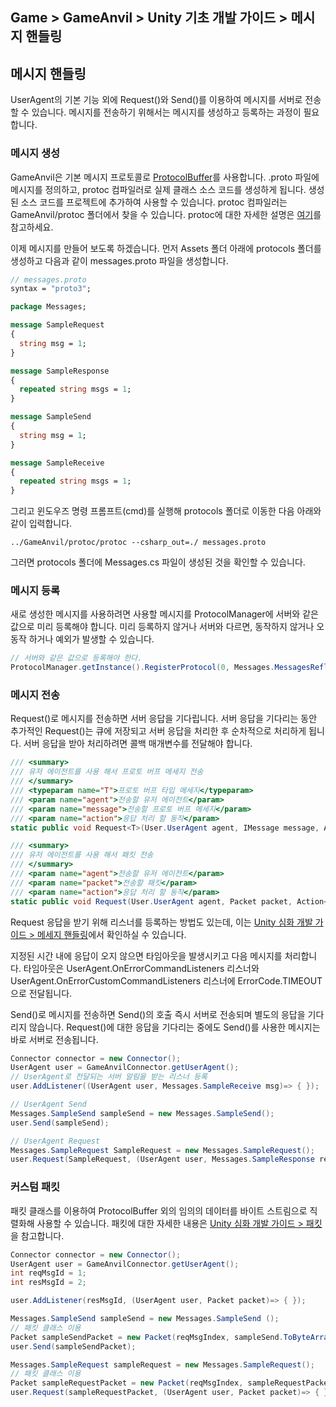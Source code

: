 ## Game > GameAnvil > Unity 기초 개발 가이드 > 메시지 핸들링

## 메시지 핸들링

UserAgent의 기본 기능 외에 Request()와 Send()를 이용하여 메시지를 서버로 전송할 수 있습니다. 메시지를 전송하기 위해서는 메시지를 생성하고 등록하는 과정이 필요합니다.

### 메시지 생성

GameAnvil은 기본 메시지 프로토콜로 [ProtocolBuffer](https://developers.google.com/protocol-buffers/docs/proto3)를 사용합니다. .proto 파일에 메시지를 정의하고, protoc 컴파일러로 실제 클래스 소스 코드를 생성하게 됩니다. 생성된 소스 코드를 프로젝트에 추가하여 사용할 수 있습니다. protoc 컴파일러는 GameAnvil/protoc 폴더에서 찾을 수 있습니다.  protoc에 대한 자세한 설명은 [여기](https://developers.google.com/protocol-buffers/docs/proto3#generating)를 참고하세요.

이제 메시지를 만들어 보도록 하겠습니다. 먼저 Assets 폴더 아래에 protocols 폴더를 생성하고 다음과 같이 messages.proto 파일을 생성합니다.

```protobuf
// messages.proto
syntax = "proto3";

package Messages;

message SampleRequest
{
  string msg = 1;
}

message SampleResponse
{
  repeated string msgs = 1;
}

message SampleSend
{
  string msg = 1;
}

message SampleReceive
{
  repeated string msgs = 1;
}
```

그리고 윈도우즈 명령 프롬프트(cmd)를 실행해 protocols 폴더로 이동한 다음 아래와 같이 입력합니다.

```
../GameAnvil/protoc/protoc --csharp_out=./ messages.proto
```

그러면 protocols 폴더에 Messages.cs 파일이 생성된 것을 확인할 수 있습니다. 

### 메시지 등록

새로 생성한 메시지를 사용하려면 사용할 메시지를 ProtocolManager에 서버와 같은 값으로 미리 등록해야 합니다. 미리 등록하지 않거나 서버와 다르면, 동작하지 않거나 오동작 하거나 예외가 발생할 수 있습니다.

```c#
// 서버와 같은 값으로 등록해야 한다.
ProtocolManager.getInstance().RegisterProtocol(0, Messages.MessagesReflection.Descriptor);
```

### 메시지 전송

Request()로 메시지를 전송하면 서버 응답을 기다립니다. 서버 응답을 기다리는 동안 추가적인 Request()는 큐에 저장되고 서버 응답을 처리한 후 순차적으로 처리하게 됩니다. 서버 응답을 받아 처리하려면 콜백 매개변수를 전달해야 합니다.

```c#
/// <summary>
/// 유저 에이전트를 사용 해서 프로토 버프 메세지 전송
/// </summary>
/// <typeparam name="T">프로토 버프 타입 메세지</typeparam>
/// <param name="agent">전송할 유저 에이전트</param>
/// <param name="message">전송할 프로토 버프 메세지</param>
/// <param name="action">응답 처리 할 동작</param>
static public void Request<T>(User.UserAgent agent, IMessage message, Action<User.UserAgent, T> action) where T : IMessage;

/// <summary>
/// 유저 에이전트를 사용 해서 패킷 전송
/// </summary>
/// <param name="agent">전송할 유저 에이전트</param>
/// <param name="packet">전송할 패킷</param>
/// <param name="action">응답 처리 할 동작</param>
static public void Request(User.UserAgent agent, Packet packet, Action<User.UserAgent, Packet> action);
```

Request 응답을 받기 위해 리스너를 등록하는 방법도 있는데, 이는 [Unity 심화 개발 가이드 > 메세지 핸들링](../unity-advanced/unity-advanced-04-message-handling.md)에서 확인하실 수 있습니다.

지정된 시간 내에 응답이 오지 않으면 타임아웃을 발생시키고 다음 메시지를 처리합니다. 타임아웃은 UserAgent.OnErrorCommandListeners 리스너와 UserAgent.OnErrorCustomCommandListeners 리스너에 ErrorCode.TIMEOUT으로 전달됩니다.

Send()로 메시지를 전송하면 Send()의 호출 즉시 서버로 전송되며 별도의 응답을 기다리지 않습니다. Request()에 대한 응답을 기다리는 중에도 Send()를 사용한 메시지는 바로 서버로 전송됩니다.

```c#
Connector connector = new Connector();
UserAgent user = GameAnvilConnector.getUserAgent();
// UserAgent로 전달되는 서버 알림을 받는 리스너 등록
user.AddListener((UserAgent user, Messages.SampleReceive msg)=> { }); 

// UserAgent Send
Messages.SampleSend sampleSend = new Messages.SampleSend(); 
user.Send(sampleSend);

// UserAgent Request
Messages.SampleRequest SampleRequest = new Messages.SampleRequest();
user.Request(SampleRequest, (UserAgent user, Messages.SampleResponse res) => { }); // 콜백 매개변수 전달
```

### 커스텀 패킷

패킷 클래스를 이용하여 ProtocolBuffer 외의 임의의 데이터를 바이트 스트림으로 직렬화해 사용할 수 있습니다. 패킷에 대한 자세한 내용은 [Unity 심화 개발 가이드 > 패킷](../unity-advanced/unity-advanced-05-packet.md)을 참고합니다.

```c#
Connector connector = new Connector();
UserAgent user = GameAnvilConnector.getUserAgent();
int reqMsgId = 1;
int resMsgId = 2;

user.AddListener(resMsgId, (UserAgent user, Packet packet)=> { });

Messages.SampleSend sampleSend = new Messages.SampleSend (); 
// 패킷 클래스 이용
Packet sampleSendPacket = new Packet(reqMsgIndex, sampleSend.ToByteArray())
user.Send(sampleSendPacket);

Messages.SampleRequest sampleRequest = new Messages.SampleRequest();
// 패킷 클래스 이용
Packet sampleRequestPacket = new Packet(reqMsgIndex, sampleRequestPacket.ToByteArray())
user.Request(sampleRequestPacket, (UserAgent user, Packet packet)=> { });
```